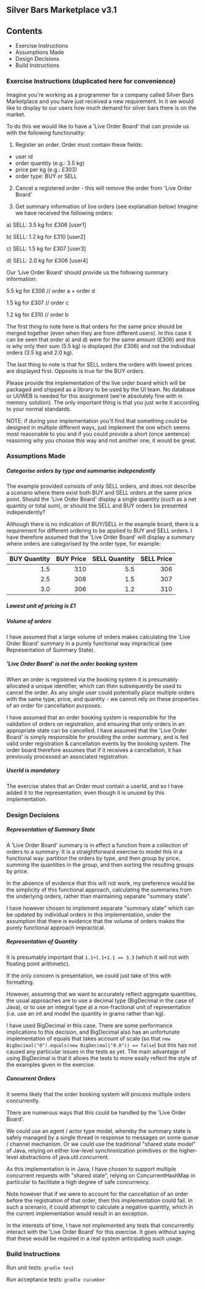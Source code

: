 ## Silver Bars Marketplace v3.1
## Contents
* Exercise Instructions
* Assumptions Made
* Design Decisions
* Build Instructions

### Exercise Instructions (duplicated here for convenience)
Imagine you're working as a programmer for a company called Silver Bars Marketplace and you have just received a new requirement. In it we would like to display to our users how much demand for silver bars there is on the market.

To do this we would like to have a 'Live Order Board' that can provide us with the following functionality:

1) Register an order. Order must contain these fields:
* user id
* order quantity (e.g.: 3.5 kg)
* price per kg (e.g.: £303)
* order type: BUY or SELL

2) Cancel a registered order - this will remove the order from 'Live Order Board'

3) Get summary information of live orders (see explanation below)
Imagine we have received the following orders:

a) SELL: 3.5 kg for £306 [user1]

b) SELL: 1.2 kg for £310 [user2]

c) SELL: 1.5 kg for £307 [user3]

d) SELL: 2.0 kg for £306 [user4]

Our ‘Live Order Board’ should provide us the following summary information:

5.5 kg for £306 // order a + order d

1.5 kg for £307 // order c

1.2 kg for £310 // order b

The first thing to note here is that orders for the same price should be merged together (even when they are from different users). In this case it can be seen that order a) and d) were for the same amount (£306) and this is why only their sum (5.5 kg) is displayed (for £306) and not the individual orders (3.5 kg and 2.0 kg).

The last thing to note is that for SELL orders the orders with lowest prices are displayed first. Opposite is true for the BUY orders. 

Please provide the implementation of the live order board which will be packaged and shipped as a library to be used by the UI team. No database or UI/WEB is needed for this assignment (we're absolutely fine with in memory solution). The only important thing is that you just write it according to your normal standards.

NOTE: if during your implementation you'll find that something could be designed in multiple different ways, just implement the one which seems most reasonable to you and if you could provide a short (once sentence) reasoning why you choose this way and not another one, it would be great.

### Assumptions Made
##### Categorise orders by type and summarise independently
The example provided consists of only SELL orders, and does not describe a scenario where there exist both BUY and
SELL orders at the same price point.  Should the 'Live Order Board' display a single quantity (such as a net quantity or
total sum), or should the SELL and BUY orders be presented independently?

Although there is no indication of BUY/SELL in the example board, there is a requirement for different ordering to be
applied to BUY and SELL orders.  I have therefore assumed that the 'Live Order Board' will display a summary where
orders are categorised by the order type, for example:

| BUY Quantity | BUY Price | SELL Quantity | SELL Price |
|-------------:|----------:|--------------:|-----------:|
|          1.5 |       310 |           5.5 |        306 |
|          2.5 |       308 |           1.5 |        307 |
|          3.0 |       306 |           1.2 |        310 |

##### Lowest unit of pricing is £1
 
##### Volume of orders
I have assumed that a large volume of orders makes calculating the 'Live Order Board' summary in a purely functional
way impractical (see Representation of Summary State).

##### 'Live Order Board' is not the order booking system
When an order is registered via the booking system it is presumably allocated a unique identifier, which can then
subsequently be used to cancel the order.  As any single user could potentially place multiple orders with the same
type, price, and quantity - we cannot rely on these properties of an order for cancellation purposes.

I have assumed that an order booking system is responsible for the validation of orders on registration, and ensuring
that only orders in an appropriate state can be cancelled.  I have assumed that the 'Live Order Board' is simply
responsible for providing the order summary, and is fed valid order registration & cancellation events by the booking 
system.  The order board therefore assumes that if it receives a cancellation, it has previously processed an associated 
registration.

##### UserId is mandatory
The exercise states that an Order must contain a userId, and so I have added it to the representation, even though it is
unused by this implementation.

### Design Decisions
##### Representation of Summary State
A 'Live Order Board' summary is in effect a function from a collection of orders to a summary.  It is a straightforward 
exercise to model this in a functional way: partition the orders by type, and then group by price, summing the 
quantities in the group, and then sorting the resulting groups by price.

In the absence of evidence that this will not work, my preference would be the simplicity of this functional approach,
calculating the summaries from the underlying orders, rather than maintaining separate "summary state".

I have however chosen to implement separate "summary state" which can be updated by individual orders in this 
implementation, under the assumption that there is evidence that the volume of orders makes the purely functional
approach impractical.

##### Representation of Quantity
It is presumably important that `1.1+1.1+1.1 == 3.3` (which it will not with floating point arithmetic).

If the only concern is presentation, we could just take of this with formatting.

However, assuming that we want to accurately reflect aggregate quantities, the usual approaches are to use a decimal
type (BigDecimal in the case of Java), or to use an integral type at a non-fractional unit of representation (i.e. use
an int and model the quantity in grams rather than kg).

I have used BigDecimal in this case.  There are some performance implications to this decision, and BigDecimal also has
an unfortunate implementation of equals that takes account of scale (so that 
`new BigDecimal("0").equals(new BigDecimal("0.0")) == false`) but this has not caused any particular issues in the tests 
as yet.  The main advantage of using BigDecimal is that it allows the tests to more easily reflect the style of the 
examples given in the exercise.

##### Concurrent Orders
It seems likely that the order booking system will process multiple orders concurrently.

There are numerous ways that this could be handled by the 'Live Order Board'.

We could use an agent / actor type model, whereby the summary state is safely managed by a single thread in response to
messages on some queue / channel mechanism.  Or we could use the traditional "shared state model" of Java, relying on
either low-level synchronization primitives or the higher-level abstractions of java.util.concurrent.

As this implementation is in Java, I have chosen to support multiple concurrent requests with "shared state", relying on
ConcurrentHashMap in particular to facilitate a high degree of safe concurrency.

Note however that if we were to account for the cancellation of an order before the registration of that order, then
this implementation could fail.  In such a scenario, it could attempt to calculate a negative quantity, which in the 
current implementation would result in an exception.

In the interests of time, I have not implemented any tests that concurrently interact with the 'Live Order Board' for
this exercise.  It goes without saying that these would be required in a real system anticipating such usage.

### Build Instructions
Run unit tests: `gradle test`

Run acceptance tests: `gradle cucumber`